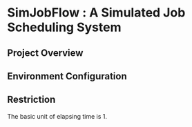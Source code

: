 # SimJobFlow : A Simulated Job Scheduling System

## Project Overview

## Environment Configuration

## Restriction

The basic unit of elapsing time is 1. 